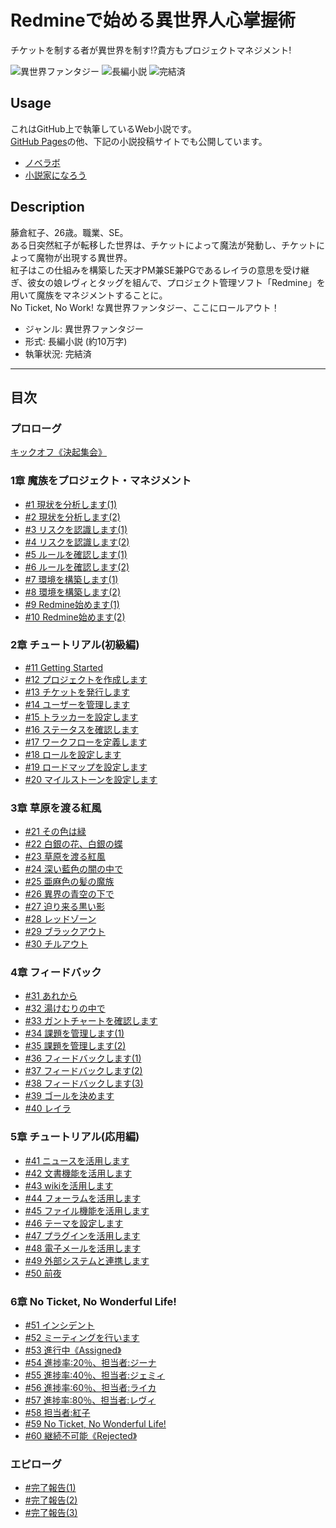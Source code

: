 Redmineで始める異世界人心掌握術
===============================

チケットを制する者が異世界を制す!?貴方もプロジェクトマネジメント!

![異世界ファンタジー](https://img.shields.io/badge/%E3%82%B8%E3%83%A3%E3%83%B3%E3%83%AB-%E7%95%B0%E4%B8%96%E7%95%8C%E3%83%95%E3%82%A1%E3%83%B3%E3%82%BF%E3%82%B8%E3%83%BC-brightgreen.svg)
![長編小説](https://img.shields.io/badge/%E5%BD%A2%E5%BC%8F-%E9%95%B7%E7%B7%A8%E5%B0%8F%E8%AA%AC-orange.svg)
![完結済](https://img.shields.io/badge/%E5%9F%B7%E7%AD%86%E7%8A%B6%E6%B3%81-%E5%AE%8C%E7%B5%90%E6%B8%88-red.svg)

## Usage

これはGitHub上で執筆しているWeb小説です。  
[GitHub Pages](https://8novels.github.io/redmine-fantasy/)の他、下記の小説投稿サイトでも公開しています。

* [ノベラボ](https://www.novelabo.com/books/5101/chapters)
* [小説家になろう](https://ncode.syosetu.com/n4056eu/)

## Description

藤倉紅子、26歳。職業、SE。  
ある日突然紅子が転移した世界は、チケットによって魔法が発動し、チケットによって魔物が出現する異世界。  
紅子はこの仕組みを構築した天才PM兼SE兼PGであるレイラの意思を受け継ぎ、彼女の娘レヴィとタッグを組んで、プロジェクト管理ソフト「Redmine」を用いて魔族をマネジメントすることに。  
No Ticket, No Work! な異世界ファンタジー、ここにロールアウト！

* ジャンル: 異世界ファンタジー
* 形式: 長編小説 (約10万字)
* 執筆状況: 完結済

----

## 目次

### プロローグ  
[キックオフ《決起集会》](/episodes/001.md)

### 1章 魔族をプロジェクト・マネジメント

* [#1 現状を分析します(1)](./episodes/002.md)
* [#2 現状を分析します(2)](./episodes/003.md)
* [#3 リスクを認識します(1)](./episodes/004.md)
* [#4 リスクを認識します(2)](./episodes/005.md)
* [#5 ルールを確認します(1)](./episodes/006.md)
* [#6 ルールを確認します(2)](./episodes/007.md)
* [#7 環境を構築します(1)](./episodes/008.md)
* [#8 環境を構築します(2)](./episodes/009.md)
* [#9 Redmine始めます(1)](./episodes/010.md)
* [#10 Redmine始めます(2)](./episodes/011.md)

### 2章 チュートリアル(初級編)

* [#11 Getting Started](./episodes/012.md)
* [#12 プロジェクトを作成します](./episodes/013.md)
* [#13 チケットを発行します](./episodes/014.md)
* [#14 ユーザーを管理します](./episodes/015.md)
* [#15 トラッカーを設定します](./episodes/016.md)
* [#16 ステータスを確認します](./episodes/017.md)
* [#17 ワークフローを定義します](./episodes/018.md)
* [#18 ロールを設定します](./episodes/019.md)
* [#19 ロードマップを設定します](./episodes/020.md)
* [#20 マイルストーンを設定します](./episodes/021.md)

### 3章 草原を渡る紅風

* [#21 その色は緑](./episodes/022.md)
* [#22 白銀の花、白銀の蝶](./episodes/023.md)
* [#23 草原を渡る紅風](./episodes/024.md)
* [#24 深い藍色の闇の中で](./episodes/025.md)
* [#25 亜麻色の髪の魔族](./episodes/026.md)
* [#26 異界の青空の下で](./episodes/027.md)
* [#27 迫り来る黒い影](./episodes/028.md)
* [#28 レッドゾーン](./episodes/029.md)
* [#29 ブラックアウト](./episodes/030.md)
* [#30 チルアウト](./episodes/031.md)

### 4章 フィードバック

* [#31 あれから](./episodes/032.md)
* [#32 湯けむりの中で](./episodes/033.md)
* [#33 ガントチャートを確認します](./episodes/034.md)
* [#34 課題を管理します(1)](./episodes/035.md)
* [#35 課題を管理します(2)](./episodes/036.md)
* [#36 フィードバックします(1)](./episodes/037.md)
* [#37 フィードバックします(2)](./episodes/038.md)
* [#38 フィードバックします(3)](./episodes/039.md)
* [#39 ゴールを決めます](./episodes/040.md)
* [#40 レイラ](./episodes/041.md)

### 5章 チュートリアル(応用編)

* [#41 ニュースを活用します](./episodes/042.md)
* [#42 文書機能を活用します](./episodes/043.md)
* [#43 wikiを活用します](./episodes/044.md)
* [#44 フォーラムを活用します](./episodes/045.md)
* [#45 ファイル機能を活用します](./episodes/046.md)
* [#46 テーマを設定します](./episodes/047.md)
* [#47 プラグインを活用します](./episodes/048.md)
* [#48 電子メールを活用します](./episodes/049.md)
* [#49 外部システムと連携します](./episodes/050.md)
* [#50 前夜](./episodes/051.md)

### 6章 No Ticket, No Wonderful Life!

* [#51 インシデント](./episodes/052.md)
* [#52 ミーティングを行います](./episodes/053.md)
* [#53 進行中《Assigned》](./episodes/054.md)
* [#54 進捗率:20％、担当者:ジーナ](./episodes/055.md)
* [#55 進捗率:40％、担当者:ジェミィ](./episodes/056.md)
* [#56 進捗率:60％、担当者:ライカ](./episodes/057.md)
* [#57 進捗率:80％、担当者:レヴィ](./episodes/058.md)
* [#58 担当者:紅子](./episodes/059.md)
* [#59 No Ticket, No Wonderful Life!](./episodes/060.md)
* [#60 継続不可能《Rejected》](./episodes/061.md)

### エピローグ

* [#完了報告(1)](./episodes/062.md)
* [#完了報告(2)](./episodes/063.md)
* [#完了報告(3)](./episodes/064.md)
